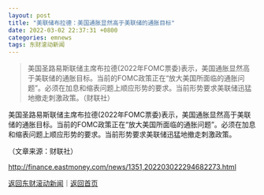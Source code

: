 ```yaml
---
layout: post
title: "美联储布拉德：美国通胀显然高于美联储的通胀目标"
date: 2022-03-02 22:37:31 +0800
categories: emnews
tags: 东财滚动新闻
---
```

> 美国圣路易斯联储主席布拉德(2022年FOMC票委)表示，美国通胀显然高于美联储的通胀目标。当前的FOMC政策正在“放大美国所面临的通胀问题”。必须在加息和缩表问题上顺应形势的要求。当前形势要求美联储迅猛地撤走刺激政策。（财联社）

<p>美国圣路易斯联储主席布拉德(2022年FOMC票委)表示，美国通胀显然高于美联储的通胀目标。当前的FOMC政策正在“放大美国所面临的通胀问题”。必须在加息和缩表问题上顺应形势的要求。当前形势要求美联储迅猛地撤走刺激政策。</p><p class="em_media">（文章来源：财联社）</p>

<http://finance.eastmoney.com/news/1351,202203022294682273.html>

[返回东财滚动新闻](//finews.withounder.com/emnews/)｜[返回首页](//finews.withounder.com/)